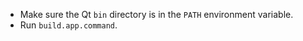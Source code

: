 - Make sure the Qt `bin` directory is in the `PATH` environment variable.
- Run `build.app.command`.
